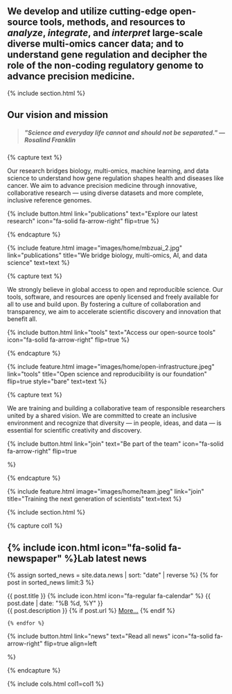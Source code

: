 ---
---
## We develop and utilize cutting-edge **open-source** tools, methods, and resources to *analyze*, *integrate*, and *interpret* large-scale **diverse multi-omics** cancer data; and to understand **gene regulation** and decipher the role of the non-coding **regulatory genome** to advance **precision medicine**.

{% include section.html %}

## Our vision and mission
> ##### "**Science and everyday life cannot and should not be separated**." *— Rosalind Franklin*

{% capture text %}

Our research bridges biology, multi-omics, machine learning, and data science to understand how gene regulation shapes health and diseases like cancer. We aim to advance precision medicine through innovative, collaborative research — using diverse datasets and more complete, inclusive reference genomes.

{%
  include button.html
  link="publications"
  text="Explore our latest research"
  icon="fa-solid fa-arrow-right"
  flip=true
%}

{% endcapture %}

{%
  include feature.html
  image="images/home/mbzuai_2.jpg"
  link="publications"
  title="We bridge biology, multi-omics, AI, and data science"
  text=text
%}

{% capture text %}

We strongly believe in global access to open and reproducible science. Our tools, software, and resources are openly licensed and freely available for all to use and build upon. By fostering a culture of collaboration and transparency, we aim to accelerate scientific discovery and innovation that benefit all.

{%
  include button.html
  link="tools"
  text="Access our open-source tools"
  icon="fa-solid fa-arrow-right"
  flip=true
%}

{% endcapture %}

{%
  include feature.html
  image="images/home/open-infrastructure.jpeg"
  link="tools"
  title="Open science and reproducibility is our foundation"
  flip=true
  style="bare"
  text=text
%}

{% capture text %}

We are training and building a collaborative team of responsible researchers united by a shared vision. We are committed to create an inclusive environment and recognize that diversity — in people, ideas, and data — is essential for scientific creativity and discovery.

{%
  include button.html
  link="join"
  text="Be part of the team"
  icon="fa-solid fa-arrow-right"
  flip=true

%}

{% endcapture %}

{%
  include feature.html
  image="images/home/team.jpeg"
  link="join"
  title="Training the next generation of scientists"
  text=text
%}

{% include section.html %}

{% capture col1 %}
## {% include icon.html icon="fa-solid fa-newspaper" %}Lab latest news

  {% assign sorted_news = site.data.news | sort: "date" | reverse %}
    {% for post in sorted_news limit:3 %}
    
  <div class="news-card">
    <div class="news-header">
        <span class="news-title">{{ post.title }}</span>
        <span class="news-date">{% include icon.html icon="fa-regular fa-calendar" %} {{ post.date | date: "%B %d, %Y" }} </span>
    </div>
    <div class="news-description">
        {{ post.description }} 
            {% if post.url %}
            <a href="{{ post.url }}" target="_blank">More...</a>
            {% endif %}
    </div>
  </div>

    {% endfor %}  
  
{%
  include button.html
  link="news"
  text="Read all news"
  icon="fa-solid fa-arrow-right"
  flip=true
  align=left

%}

{% endcapture %}

<!-- 
{% capture col2 %}

<script type="module" src="https://cdn.jsdelivr.net/npm/bsky-embed/dist/bsky-embed.es.js" async></script>

  <bsky-embed
    username="khanlab.bio"
    mode=""
    limit="2"
    link-target="_blank"
    link-image="flase"
    load-more="true"
    disable-styles="false"
    custom-styles=".border-slate-300 { border-color: gray; }"
    date-format='{"type":"absolute","locale":"de-DE","options":{"weekday":"long","year":"numeric","month":"long","day":"numeric"}}'
  >
</bsky-embed>

{% endcapture %}

-->

{% include cols.html col1=col1 %}
